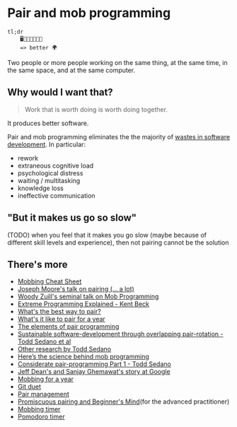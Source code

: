 # Pair and mob programming

```
tl;dr
    🖥️👨🏽‍🎨👩🏻‍🔧
    => better 🌍
```

Two people or more people working on the same thing, at the same time, in the same space, and at the same computer.

## Why would I want that?

> Work that is worth doing is worth doing together.

It produces better software.

Pair and mob programming eliminates the the majority of [wastes in software development](https://www.researchgate.net/publication/313360479_Software_Development_Waste). In particular:
 * rework
 * extraneous cognitive load
 * psychological distress
 * waiting / multitasking
 * knowledge loss
 * ineffective communication 

## "But it makes us go so slow"
(TODO)
when you feel that it makes you go slow (maybe because of different skill levels and experience), then not pairing cannot be the solution 

## There's more 
 * [Mobbing Cheat Sheet](https://docs.google.com/document/d/1Ve5LVAJvGqJbUZR6C2o3ZNvFPKpuJ6sfIwxlpgKpKCk/export?format=pdf)
 * [Joseph Moore's talk on pairing (... a lot)](https://www.youtube.com/watch?v=156LdcEjfhs)
 * [Woody Zuill's seminal talk on Mob Programming](https://www.youtube.com/watch?v=SHOVVnRB4h0)
 * [Extreme Programming Explained - Kent Beck](https://www.amazon.com/Extreme-Programming-Explained-Embrace-Change/dp/0321278658)
 * [What's the best way to pair?](https://builttoadapt.io/whats-the-best-way-to-pair-a8699f9beb81)
 * [What's it like to pair for a year](https://builttoadapt.io/what-its-like-to-pair-for-a-year-86d048494324)
 * [The elements of pair programming](https://twitter.com/deniseyu21/status/1011014457244442624)
 * [Sustainable software-development through overlapping pair-rotation - Todd Sedano et al](https://www.researchgate.net/publication/304014117_Sustainable_Software_Development_through_Overlapping_Pair_Rotation)
 * [Other research by Todd Sedano](https://www.researchgate.net/profile/Todd_Sedano)
 * [Here’s the science behind mob programming](https://medium.com/comparethemarket/you-asked-me-to-prove-mob-programming-works-heres-the-proof-70eb6a1d0279)
 * [Considerate pair-programming Part 1 - Todd Sedano](http://sedano.org/toddsedano/2017/10/24/considerate-pair-programming.html)
 * [Jeff Dean's and Sanjay Ghemawat's story at Google](https://www.newyorker.com/magazine/2018/12/10/the-friendship-that-made-google-huge)
 * [Mobbing for a year](https://blog.prototypr.io/100-of-the-team-in-a-mob-for-12-months-taking-mob-programming-a-couple-of-steps-further-62d1e9962f37)
 * [Git duet](https://github.com/git-duet/git-duet)
 * [Pair management](https://github.com/Parrit/Parrit)
 * [Promiscuous pairing and Beginner's Mind](http://csis.pace.edu/~grossman/dcs/XR4-PromiscuousPairing.pdf)(for the advanced practitioner)
 * [Mobbing timer](http://mobster.cc/)
 * [Pomodoro timer](http://pomodoro.cfapps.io)
 